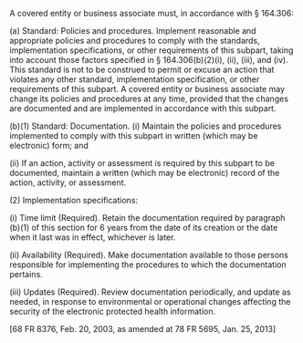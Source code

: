 A covered entity or business associate must, in accordance with § 164.306:
 
(a) Standard: Policies and procedures. Implement reasonable and appropriate policies and procedures to comply with the standards, implementation specifications, or other requirements of this subpart, taking into account those factors specified in § 164.306(b)(2)(i), (ii), (iii), and (iv). This standard is not to be construed to permit or excuse an action that violates any other standard, implementation specification, or other requirements of this subpart. A covered entity or business associate may change its policies and procedures at any time, provided that the changes are documented and are implemented in accordance with this subpart.

(b)(1) Standard: Documentation. (i) Maintain the policies and procedures implemented to comply with this subpart in written (which may be electronic) form; and

(ii) If an action, activity or assessment is required by this subpart to be documented, maintain a written (which may be electronic) record of the action, activity, or assessment.

(2) Implementation specifications:

(i) Time limit (Required). Retain the documentation required by paragraph (b)(1) of this section for 6 years from the date of its creation or the date when it last was in effect, whichever is later.

(ii) Availability (Required). Make documentation available to those persons responsible for implementing the procedures to which the documentation pertains.

(iii) Updates (Required). Review documentation periodically, and update as needed, in response to environmental or operational changes affecting the security of the electronic protected health information.

[68 FR 8376, Feb. 20, 2003, as amended at 78 FR 5695, Jan. 25, 2013]
